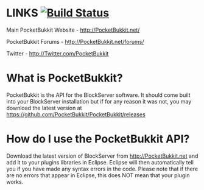 
LINKS [![Build Status](https://travis-ci.org/PocketBukkit/PocketBukkit.svg?branch=master)](https://travis-ci.org/PocketBukkit/PocketBukkit)
============
Main PocketBukkit Website - http://PocketBukkit.net/

PocketBukkit Forums - http://PocketBukkit.net/forums/

Twitter - http://Twitter.com/PocketBukkit

What is PocketBukkit?
============
PocketBukkit is the API for the BlockServer software.  It should come built into your BlockServer installation but if for any reason it was not, you may download the latest version at https://github.com/PocketBukkit/PocketBukkit/releases

How do I use the PocketBukkit API?
============
Download the latest version of BlockServer from http://PocketBukkit.net and add it to your plugins libraries in Eclipse.  Eclipse will then automatically tell you if you have made any syntax errors in the code.  Please note that if there are no errors that appear in Eclipse, this does NOT mean that your plugin works.
